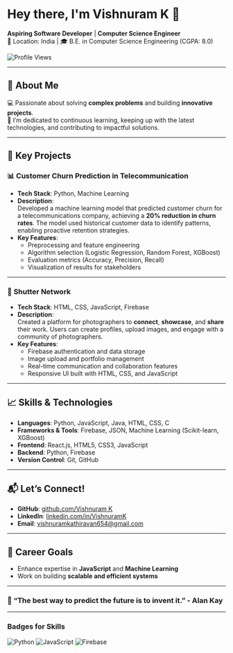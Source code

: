 # Hey there, I'm **Vishnuram K** 👋  
**Aspiring Software Developer** | **Computer Science Engineer**  
📍 Location: India | 🎓 B.E. in Computer Science Engineering (CGPA: 8.0)  

![Profile Views](https://komarev.com/ghpvc/?username=VishnuramK)  

---

## 🌟 About Me  
💻 Passionate about solving **complex problems** and building **innovative projects**.  
🚀 I’m dedicated to continuous learning, keeping up with the latest technologies, and contributing to impactful solutions.  

---

## 💼 Key Projects  

### 📊 **Customer Churn Prediction in Telecommunication**  
- **Tech Stack**: Python, Machine Learning  
- **Description**:  
  Developed a machine learning model that predicted customer churn for a telecommunications company, achieving a **20% reduction in churn rates**. The model used historical customer data to identify patterns, enabling proactive retention strategies.  
- **Key Features**:  
  - Preprocessing and feature engineering  
  - Algorithm selection (Logistic Regression, Random Forest, XGBoost)  
  - Evaluation metrics (Accuracy, Precision, Recall)  
  - Visualization of results for stakeholders  

---

### 📸 **Shutter Network**  
- **Tech Stack**: HTML, CSS, JavaScript, Firebase  
- **Description**:  
  Created a platform for photographers to **connect**, **showcase**, and **share** their work. Users can create profiles, upload images, and engage with a community of photographers.  
- **Key Features**:  
  - Firebase authentication and data storage  
  - Image upload and portfolio management  
  - Real-time communication and collaboration features  
  - Responsive UI built with HTML, CSS, and JavaScript  

---

## 📈 Skills & Technologies  

- **Languages**: Python, JavaScript, Java, HTML, CSS, C  
- **Frameworks & Tools**: Firebase, JSON, Machine Learning (Scikit-learn, XGBoost)  
- **Frontend**: React.js, HTML5, CSS3, JavaScript  
- **Backend**: Python, Firebase  
- **Version Control**: Git, GitHub  

---

## 📬 Let’s Connect!  
- **GitHub**: [github.com/Vishnuram K](https://github.com/vishnuram18)  
- **LinkedIn**: [linkedin.com/in/VishnuramK](www.linkedin.com/in/vishnuram-k-3b7224220)  
- **Email**: vishnuramkathiravan654@gmail.com

---

## 🎯 Career Goals  
- Enhance expertise in **JavaScript** and **Machine Learning**  
- Work on building **scalable and efficient systems**  

---

### 💬 “**The best way to predict the future is to invent it.**” - Alan Kay

---

### **Badges for Skills**
![Python](https://img.shields.io/badge/-Python-blue)
![JavaScript](https://img.shields.io/badge/-JavaScript-yellow)
![Firebase](https://img.shields.io/badge/-Firebase-orange)
